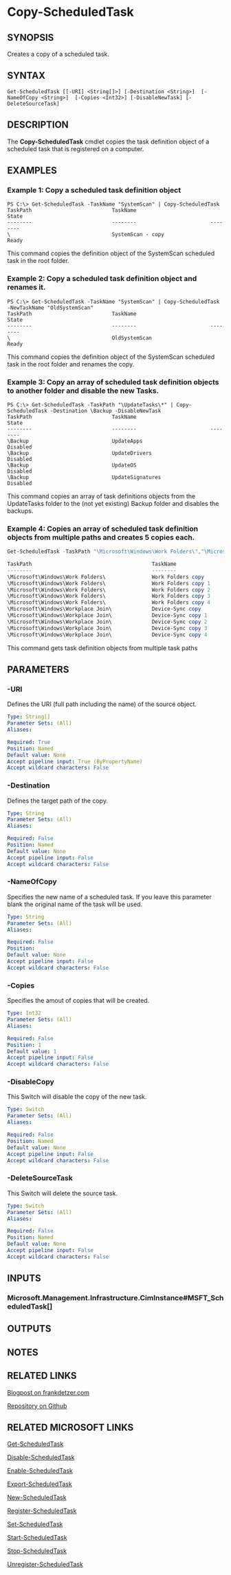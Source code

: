 
# Copy-ScheduledTask

## SYNOPSIS
Creates a copy of a scheduled task.

## SYNTAX

```
Get-ScheduledTask [[-URI] <String[]>] [-Destination <String>]  [-NameOfCopy <String>]  [-Copies <Int32>] [-DisableNewTask] [-DeleteSourceTask]
```

## DESCRIPTION
The **Copy-ScheduledTask** cmdlet copies the task definition object of a scheduled task that is registered on a computer.

## EXAMPLES

### Example 1: Copy a scheduled task definition object
```
PS C:\> Get-ScheduledTask -TaskName "SystemScan" | Copy-ScheduledTask
TaskPath                          TaskName                        State
--------                          --------                        --------
\                                 SystemScan - copy               Ready
```

This command copies the definition object of the SystemScan scheduled task in the root folder.

### Example 2: Copy a scheduled task definition object and renames it.
```
PS C:\> Get-ScheduledTask -TaskName "SystemScan" | Copy-ScheduledTask -NewTaskName "OldSystemScan"
TaskPath                          TaskName                        State
--------                          --------                        --------
\                                 OldSystemScan                   Ready
```

This command copies the definition object of the SystemScan scheduled task in the root folder and renames the copy.

### Example 3: Copy an array of scheduled task definition objects to another folder and disable the new Tasks.
```
PS C:\> Get-ScheduledTask -TaskPath "\UpdateTasks\*" | Copy-ScheduledTask -Destination \Backup -DisableNewTask
TaskPath                          TaskName                        State
--------                          --------                        --------
\Backup                           UpdateApps                      Disabled
\Backup                           UpdateDrivers                   Disabled
\Backup                           UpdateOS                        Disabled
\Backup                           UpdateSignatures                Disabled
```

This command copies an array of task definitions objects from the UpdateTasks folder to the (not yet existing) Backup folder and disables the backups.

### Example 4: Copies an array of scheduled task definition objects from multiple paths and creates 5 copies each.
```powershell
Get-ScheduledTask -TaskPath "\Microsoft\Windows\Work Folders\","\Microsoft\Windows\Workplace Join\"

TaskPath                                       TaskName                          State
--------                                       --------                          -----
\Microsoft\Windows\Work Folders\               Work Folders copy                 Ready
\Microsoft\Windows\Work Folders\               Work Folders copy 1               Ready
\Microsoft\Windows\Work Folders\               Work Folders copy 2               Ready
\Microsoft\Windows\Work Folders\               Work Folders copy 3               Ready
\Microsoft\Windows\Work Folders\               Work Folders copy 4               Ready
\Microsoft\Windows\Workplace Join\             Device-Sync copy                  Disabled
\Microsoft\Windows\Workplace Join\             Device-Sync copy 1                Disabled
\Microsoft\Windows\Workplace Join\             Device-Sync copy 2                Disabled
\Microsoft\Windows\Workplace Join\             Device-Sync copy 3                Disabled
\Microsoft\Windows\Workplace Join\             Device-Sync copy 4                Disabled
```

This command gets task definition objects from multiple task paths

## PARAMETERS

### -URI
Defines the URI (full path including the name) of the source object. 

```yaml
Type: String[]
Parameter Sets: (All)
Aliases:

Required: True
Position: Named
Default value: None
Accept pipeline input: True (ByPropertyName)
Accept wildcard characters: False
```

### -Destination
Defines the target path of the copy.

```yaml
Type: String
Parameter Sets: (All)
Aliases:

Required: False
Position: Named
Default value: None
Accept pipeline input: False
Accept wildcard characters: False
```

### -NameOfCopy
Specifies the new name of a scheduled task. If you leave this parameter blank the original name of the task will be used.

```yaml
Type: String
Parameter Sets: (All)
Aliases:

Required: False
Position:
Default value: None
Accept pipeline input: False
Accept wildcard characters: False
```

### -Copies
Specifies the amout of copies that will be created.

```yaml
Type: Int32
Parameter Sets: (All)
Aliases:

Required: False
Position: 1
Default value: 1
Accept pipeline input: False
Accept wildcard characters: False
```

### -DisableCopy
This Switch will disable the copy of the new task. 

```yaml
Type: Switch
Parameter Sets: (All)
Aliases:

Required: False
Position: Named
Default value: None
Accept pipeline input: False
Accept wildcard characters: False
```

### -DeleteSourceTask
This Switch will delete the source task.

```yaml
Type: Switch
Parameter Sets: (All)
Aliases:

Required: False
Position: Named
Default value: None
Accept pipeline input: False
Accept wildcard characters: False
```
## INPUTS

### Microsoft.Management.Infrastructure.CimInstance#MSFT_ScheduledTask[]

## OUTPUTS

## NOTES

## RELATED LINKS
[Blogpost on frankdetzer.com](https://frankdetzer.com/project/pwshcopyscheduledtask)

[Repository on Github](https://github.com/FrankDetzer/psCopyScheduledTask)

## RELATED MICROSOFT LINKS
[Get-ScheduledTask](https://docs.microsoft.com/en-us/powershell/module/scheduledtasks/get-scheduledtask)

[Disable-ScheduledTask](https://docs.microsoft.com/en-us/powershell/module/scheduledtasks/disable-scheduledtask)

[Enable-ScheduledTask](https://docs.microsoft.com/en-us/powershell/module/scheduledtasks/enable-scheduledtask)

[Export-ScheduledTask](https://docs.microsoft.com/en-us/powershell/module/scheduledtasks/export-scheduledtask)

[New-ScheduledTask](https://docs.microsoft.com/en-us/powershell/module/scheduledtasks/new-scheduledtask)

[Register-ScheduledTask](https://docs.microsoft.com/en-us/powershell/module/scheduledtasks/register-scheduledtask)

[Set-ScheduledTask](https://docs.microsoft.com/en-us/powershell/module/scheduledtasks/set-scheduledtask)

[Start-ScheduledTask](https://docs.microsoft.com/en-us/powershell/module/scheduledtasks/start-scheduledtask)

[Stop-ScheduledTask](https://docs.microsoft.com/en-us/powershell/module/scheduledtasks/stop-scheduledtask)

[Unregister-ScheduledTask](https://docs.microsoft.com/en-us/powershell/module/scheduledtasks/unregister-scheduledtask)